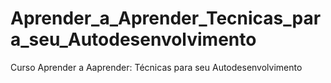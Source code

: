 # Aprender_a_Aprender_Tecnicas_para_seu_Autodesenvolvimento
Curso Aprender a Aaprender: Técnicas para seu Autodesenvolvimento
